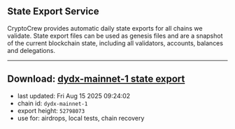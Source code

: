 ## State Export Service
CryptoCrew provides automatic daily state exports for all chains we validate. State export files can be used as genesis files and are a snapshot of the current blockchain state, including all validators, accounts, balances and delegations.

---
**Download: [dydx-mainnet-1 state export](https://dl-tyo.ccvalidators.com/SERVICE/dydx/dydx-mainnet-1_export_52798073.json)**
---

- last updated: Fri Aug 15 2025 09:24:02
- chain id: `dydx-mainnet-1`
- export height: `52798073`
- use for: airdrops, local tests, chain recovery
